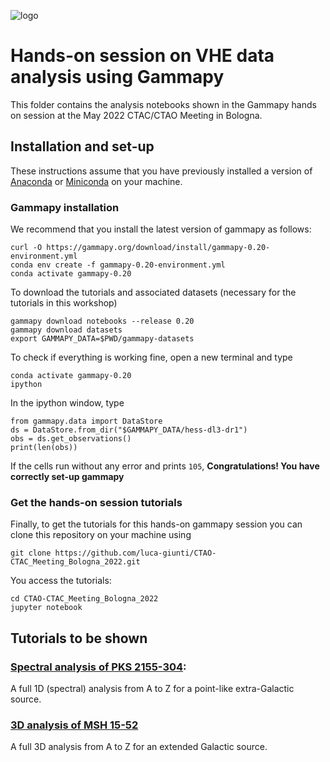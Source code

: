 ![logo](https://user-images.githubusercontent.com/47325742/168478025-eb4b9bb6-2f47-4c0d-a5c7-fea4d258714f.png)

# Hands-on session on VHE data analysis using Gammapy

This folder contains the analysis notebooks shown in the Gammapy hands on session at the May 2022 CTAC/CTAO Meeting in Bologna. 

## Installation and set-up

These instructions assume that you have previously installed a version of [Anaconda](https://www.anaconda.com/products/distribution) or [Miniconda](https://docs.conda.io/en/latest/miniconda.html) on your machine.

### Gammapy installation

We recommend that you install the latest version of gammapy as follows: 

```
curl -O https://gammapy.org/download/install/gammapy-0.20-environment.yml
conda env create -f gammapy-0.20-environment.yml
conda activate gammapy-0.20
```

To download the tutorials and associated datasets (necessary for the tutorials in this workshop)

```
gammapy download notebooks --release 0.20
gammapy download datasets
export GAMMAPY_DATA=$PWD/gammapy-datasets
```

To check if everything is working fine, open a new terminal and type

```
conda activate gammapy-0.20
ipython
```

In the ipython window, type
```
from gammapy.data import DataStore
ds = DataStore.from_dir("$GAMMAPY_DATA/hess-dl3-dr1")
obs = ds.get_observations()
print(len(obs))
```

If the cells run without any error and prints `105`, **Congratulations! You have correctly set-up gammapy**

### Get the hands-on session tutorials

Finally, to get the tutorials for this hands-on gammapy session you can clone this repository on your machine using

```
git clone https://github.com/luca-giunti/CTAO-CTAC_Meeting_Bologna_2022.git
```

You access the tutorials:

```
cd CTAO-CTAC_Meeting_Bologna_2022
jupyter notebook 
```

## Tutorials to be shown
### [Spectral analysis of PKS 2155-304](https://github.com/luca-giunti/CTAO-CTAC_Meeting_Bologna_2022/blob/main/1D_analysis.ipynb):
A full 1D (spectral) analysis from A to Z for a point-like extra-Galactic source.
### [3D analysis of MSH 15-52](https://github.com/luca-giunti/CTAO-CTAC_Meeting_Bologna_2022/blob/main/3D_analysis.ipynb) 
A full 3D analysis from A to Z for an extended Galactic source.
